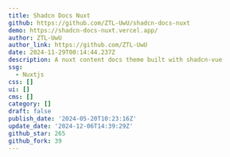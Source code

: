 ```yaml
---
title: Shadcn Docs Nuxt
github: https://github.com/ZTL-UwU/shadcn-docs-nuxt
demo: https://shadcn-docs-nuxt.vercel.app/
author: ZTL-UwU
author_link: https://github.com/ZTL-UwU
date: 2024-11-29T00:14:44.237Z
description: A nuxt content docs theme built with shadcn-vue
ssg:
  - Nuxtjs
css: []
ui: []
cms: []
category: []
draft: false
publish_date: '2024-05-20T10:23:16Z'
update_date: '2024-12-06T14:39:29Z'
github_star: 265
github_fork: 39
---
```

